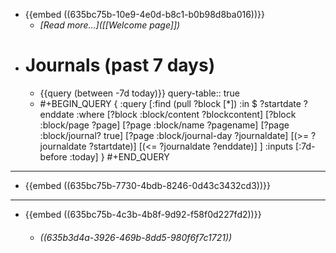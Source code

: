 - {{embed ((635bc75b-10e9-4e0d-b8c1-b0b98d8ba016))}}
	- *[Read more...]([[Welcome page]])*
- # **Journals** (past 7 days)
	- {{query (between -7d today)}}
	  query-table:: true
	- #+BEGIN_QUERY
	  {
	  :query [:find (pull ?block [*])
	  :in $ ?startdate ?enddate
	  :where
	  [?block :block/content ?blockcontent]
	  [?block :block/page ?page]
	  [?page :block/name ?pagename]
	  [?page :block/journal? true]
	  [?page :block/journal-day ?journaldate]
	  [(>= ?journaldate ?startdate)]
	  [(<= ?journaldate ?enddate)]
	  ]
	  :inputs [:7d-before :today]
	  }
	  #+END_QUERY
- ---
- {{embed ((635bc75b-7730-4bdb-8246-0d43c3432cd3))}}
- ---
- {{embed ((635bc75b-4c3b-4b8f-9d92-f58f0d227fd2))}}
	- ###### ((635b3d4a-3926-469b-8dd5-980f6f7c1721))
